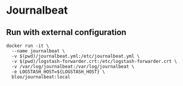 # Journalbeat

## Run with external configuration

```
docker run -it \
  --name journalbeat \
  -v $(pwd)/journalbeat.yml:/etc/journalbeat.yml \
  -v $(pwd)/logstash-forwarder.crt:/etc/logstash-forwarder.crt \
  -v /var/log/journalbeat:/var/log/journalbeat \
  -e LOGSTASH_HOST=${LOGSTASH_HOST} \
  bloo/journalbeat:local
```
